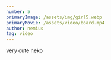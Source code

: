 ```yaml
---
number: 5
primaryImage: /assets/img/girl5.webp
primaryMovie: /assets/video/board.mp4
author: nemius
tag: video
---
```

very cute neko